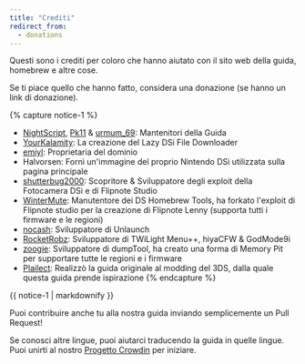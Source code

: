 ```yaml
---
title: "Crediti"
redirect_from:
  - donations
---
```


Questi sono i crediti per coloro che hanno aiutato con il sito web della guida, homebrew e altre cose.

Se ti piace quello che hanno fatto, considera una donazione (se hanno un link di donazione).

{% capture notice-1 %}
- [NightScript](https://nightyoshi370.github.io/), [Pk11](https://pk11.us/) & [urmum_69](https://github.com/urmum-69): Mantenitori della Guida
- [YourKalamity](https://github.com/YourKalamity/): La creazione del Lazy DSi File Downloader
- [emiyl](https://emiyl.com/paypal): Proprietaria del dominio
- Halvorsen: Fornì un'immagine del proprio Nintendo DSi utilizzata sulla pagina principale
- [shutterbug2000](https://paypal.me/projectkaeru): Scopritore & Sviluppatore degli exploit della Fotocamera DSi e di Flipnote Studio
- [WinterMute](https://devkitpro.org/support-devkitpro): Manutentore dei DS Homebrew Tools, ha forkato l'exploit di Flipnote studio per la creazione di Flipnote Lenny (supporta tutti i firmware e le regioni)
- [nocash](https://www.patreon.com/martin_korth): Sviluppatore di Unlaunch
- [RocketRobz](https://github.com/RocketRobz): Sviluppatore di TWiLight Menu++, hiyaCFW & GodMode9i
- [zoogie](https://github.com/zoogie): Sviluppatore di dumpTool, ha creato una forma di Memory Pit per supportare tutte le regioni e i firmware
- [Plailect](https://github.com/Plailect): Realizzò la guida originale al modding del 3DS, dalla quale questa guida prende ispirazione
{% endcapture %}

<div class="notice">{{ notice-1 | markdownify }}</div>

Puoi contribuire anche tu alla nostra guida inviando semplicemente un Pull Request!

Se conosci altre lingue, puoi aiutarci traducendo la guida in quelle lingue. Puoi unirti al nostro [Progetto Crowdin](https://crowdin.com/project/dsi-guide) per iniziare.

